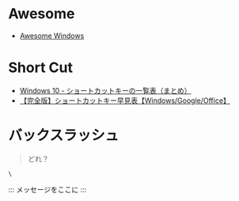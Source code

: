 # Awesome

- [Awesome Windows](https://github.com/Awesome-Windows/Awesome#readme)

# Short Cut

- [Windows 10 - ショートカットキーの一覧表（まとめ）](https://pc-karuma.net/windows-10-keyboard-shortcuts-list/#google_vignette)
- [【完全版】ショートカットキー早見表【Windows/Google/Office】](https://techmania.jp/blog/windows-shortcutkey/)

# バックスラッシュ

> どれ？

```
\
```

:::
メッセージをここに
:::
